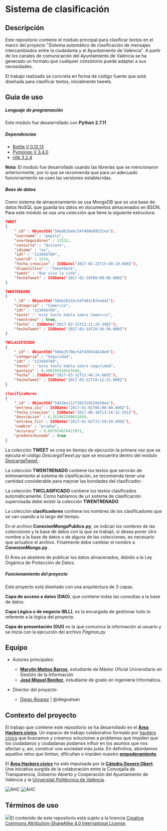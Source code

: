 # Sistema de clasificación


## Descripción

Este repositorio contiene el módulo principal para clasificar textos en el marco del proyecto "Sistema automático de clasificación de mensajes intercambiados entre la ciudadanía y el Ayuntamiento de València". A partir de los canales de comunicación del Ayuntamiento de València se ha generado un formato que cualquier consistorio puede adaptar a sus necesidades.

El trabajo realizado se concreta en forma de código fuente  que  está diseñada para clasificar textos, inicialmente tweets.


## Guía de uso

##### Lenguaje de programación
Este módulo fue desearrollado con **Python 2.7.11**

##### Dependencias

* [Bottle V 0.12.13](http://bottlepy.org/docs/0.12/ "Bottle: Python Web Framework")
* [Pymongo V 3.4.0](https://api.mongodb.com/python/current/ "Pymongo 3.4.0")
* [nltk 3.2.4](http://www.nltk.org/)

**Nota**: El modulo fue desarrollado usando las librerías que se mencionaron anteriormente, por lo que se recomienda  que para un adecuado funcionamiento se usen  las versiones establecidas.

##### Base de datos

Como sistema de almacenamiento se usa MongoDB que es una base de datos NoSQL que guarda los datos en documentos almacenados en BSON. Para este módulo se usa una colección que tiene la siguiente estructura:

```json
TWEET
{
    "_id" : ObjectId("58adb1bebc54f400e09531ea"),
    "username" : "pepito",
    "userSeguidores" : 13532,
    "consulta" : "@vivons",
    "idioma" : "es",
    "idt" : "123456789",
    "userid" : 1234,
    "fecha_creacion" : ISODate("2017-02-22T15:40:19.000Z"),
    "dispositivo" : "TweetDeck",
    "tweet" : "Que viva la vida",
    "fechaTweet" : ISODate("2017-02-28T00:00:00.000Z")
}

```
```json
TWENTRENADO
{
    "_id" : ObjectId("58de2b51bc54f401c8fead42"),
    "categoria" : "Comercio",
    "idt" : "123456789",
    "texto" : "este texto habla sobre Comercio",
    "reentreno" : true,
    "fecha" : ISODate("2017-03-31T12:11:29.398Z"),
    "fechaTweet" : ISODate("2017-03-14T20:36:56.000Z")
}

```
```json
TWCLASIFICADO
{
    "_id" : ObjectId("58de2570bc54f43b544428e0"),
    "categoria" : "Seguridad",
    "idt" : "123456789",
    "texto" : "este texto habla sobre seguridad",
    "puntaje" : 0.508395516543446,
    "fecha" : ISODate("2017-03-31T11:46:24.669Z"),
    "fechaTweet" : ISODate("2017-03-22T10:12:51.000Z")
}

```
```json
clasificadores
{
    "_id" : ObjectId("5943be112f102319320438ea"),
    "entrena_ini" : ISODate("2017-01-01T00:00:00.000Z"),
    "fecha_creacion" : ISODate("2017-06-16T13:16:32.591Z"),
    "desviacion" : 0.162941509631049,
    "entrena_fin" : ISODate("2017-01-02T23:59:59.999Z"),
    "nombre" : "prueba",
    "accuracy" : 0.687914670421071,
    "predeterminado" : true
}

```
La colección **TWEET** se crea en tiempo de ejecución la primera vez que se ejecuta el código _DescargaTweet.py_  que se encuentra dentro del módulo  <a href="https://github.com/areahackerscivics/DescargaTweet" target="_blank_"> DescargaTweet </a>.

La colección **TWENTRENADO** contiene los textos que servirán de entrenamiento al sistema de clasificación, se recomienda tener una cantidad considerable para mejorar las bondades del clasificador.

La colección **TWCLASIFICADO** contiene los textos clasificados automáticamente. Como hablamos de un sistema de clasificación supervisada debe existir la colección **TWENTRENADO**.

La colección **clasificadores** contiene los nombres de los clasificadores que se van usando a lo largo del tiempo.

En el archivo **ConexionMongoPublico.py**, se indican los nombres de las colecciones y la base de datos con la que se trabajó, si desea poner otro nombre a la base de datos o  de alguna de las colecciones, es necesario que actualice el archivo. Finalmente debe cambiar  el nombre a  **ConexionMongo.py** .

El Àrea se abstiene de publicar los datos almacenados, debido a la Ley Orgánica de Protección de Datos.

##### Funcionamiento del proyecto

Este proyecto está diseñado con una arquitectura de 3 capas.  

**Capa de acceso a datos (DAO)**, que contiene todas las consultas a la base de datos.  

**Capa Lógica o de negocio (BLL)**, es la encargada de gestionar todo lo referente a la lógica del proyecto.

**Capa de presentación (GUI)** es la que comunica la información al usuario y se inicia con la ejecución del archivo  _Paginas.py_


## Equipo
- Autores principales:  

  - **<a href="https://www.linkedin.com/in/marylin-mattos-a0a59b22/" target="_blank"> Marylin Mattos Barros</a>**, estudiante de Máster Oficial Universitario en Gestión de la Información
  - **<a href="https://github.com/xikoto" target="_blank">José Miguel Benítez</a>**, estudiante de grado en ingeniería Informática.


- Director del proyecto:
  - [Diego Álvarez](https://about.me/diegoalsan) | @diegoalsan


## Contexto del proyecto

El trabajo que contiene este repositorio se ha desarrollado en el [**Àrea Hackers cívics**](http://civichackers.cc). Un espacio de trabajo colaborativo formado por [hackers cívics](http://civichackers.webs.upv.es/conocenos/que-es-una-hacker-civicoa/) que buscamos y creamos soluciones a problemas que impiden que los ciudadanos y ciudadanas podamos influir en los asuntos que nos afectan y, así, construir una sociedad más justa. En definitiva, abordamos aquellos retos que limitan, dificultan o impiden nuestro [**empoderamiento**](http://civichackers.webs.upv.es/conocenos/una-aproximacion-al-concepto-de-empoderamiento/).

El [**Àrea Hackers cívics**](http://civichackers.cc) ha sido impulsada por la [**Cátedra Govern Obert**](http://www.upv.es/contenidos/CATGO/info/). Una iniciativa surgida de la colaboración entre la Concejalía de Transparencia, Gobierno Abierto y Cooperación del Ayuntamiento de València y la [Universitat Politècnica de València](http://www.upv.es).

![ÀHC](http://civichackers.webs.upv.es/wp-content/uploads/2017/02/Logo_CGO_web.png) ![ÀHC](http://civichackers.webs.upv.es/wp-content/uploads/2017/02/logo_AHC_web.png)



## Términos de uso

![](https://i.creativecommons.org/l/by-sa/4.0/88x31.png)El contenido de este repositorio está sujeto a la licencia [Creative Commons Attribution-ShareAlike 4.0 International License](https://creativecommons.org/licenses/by-sa/4.0/).
